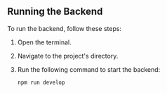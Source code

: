 
## Running the Backend

To run the backend, follow these steps:

1. Open the terminal.

2. Navigate to the project's directory.

3. Run the following command to start the backend:

   ```bash
   npm run develop
